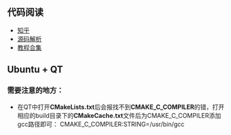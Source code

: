 ## 代码阅读
- [知乎][1]
- [源码解析][2]
- [教程合集][3]

## Ubuntu + QT
### 需要注意的地方：
- 在QT中打开**CMakeLists.txt**后会报找不到**CMAKE\_C\_COMPILER**的错，打开相应的build目录下的**CMakeCache.txt**文件后为CMAKE\_C\_COMPILER添加gcc路径即可：
	CMAKE_C_COMPILER:STRING=/usr/bin/gcc

[1]:	https://www.zhihu.com/question/27982282
[2]:	https://zhuanlan.zhihu.com/p/24343706?refer=dlclass
[3]:	https://absentm.github.io/2016/05/14/%E6%B7%B1%E5%BA%A6%E5%AD%A6%E4%B9%A0Caffe%E7%B3%BB%E5%88%97%E6%95%99%E7%A8%8B%E9%9B%86%E5%90%88/